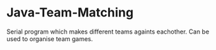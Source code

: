 # Java-Team-Matching
Serial program which makes different teams againts eachother.
Can be used to organise team games.
